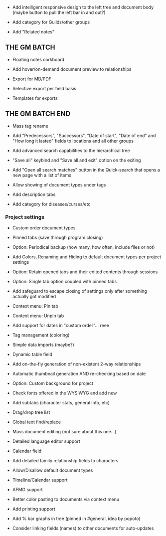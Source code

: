 
- Add intelligent responsive design to the left tree and document body (maybe button to pull the left bar in and out?)

- Add category for Guilds/other groups
- Add "Related notes"

## THE GM BATCH

- Floating notes corkboard
- Add hover/on-demand document preview to relationships

- Export for MD/PDF
- Selective export per field basis
- Templates for exports

## THE GM BATCH END

- Mass tag rename

- Add "Predecessors", "Successors", "Date of start", "Date of end" and "How long it lasted" fields to locations and all other groups

- Add advanced search capabilities to the hierarchical tree

- "Save all" keybind and "Save all and exit" option on the exiting

- Add "Open all search matches" button in the Quick-search that opens a new page with a list of items
- Allow showing of document types under tags
- Add description tabs
- Add category for diseases/curses/etc

### Project settings

- Custom order document types
- Pinned tabs (save through program closing)
- Option: Periodical backup (how many, how often, include files or not)
- Add Colors, Renaming and Hiding to default document types per project settings
- Option: Retain opened tabs and their edited contents through sessions
- Option: Single tab option coupled with pinned tabs
- Add safeguard to escape closing of settings only after something actually got modified
- Context menu: Pin tab
- Context menu: Unpin tab

- Add support for dates in "custom order"... reee
- Tag management (coloring)

- Simple data imports (maybe?)

- Dynamic table field

- Add on-the-fly generation of non-existent 2-way relationships

- Automatic thumbnail generation AND re-checking based on date

- Option: Custom background for project
- Check fonts offered in the WYSIWYG and add new
- Add subtabs (character stats, general info, etc)
- Drag/drop tree list
- Global text find/replace
- Mass document editing (not sure about this one...)

- Detailed language editor support
- Calendar field
- Add detailed family relationship fields to characters
- Allow/Disallow default document types
- Timeline/Calendar support
- AFMG support
- Better color pasting to documents via context menu
- Add printing support
- Add % bar graphs in tree (pinned in #general, idea by popoto)
- Consider linking fields (names) to other documents for auto-updates
